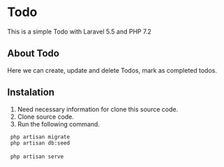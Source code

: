 # Todo
This is a simple Todo with Laravel 5.5 and PHP 7.2

## About Todo
Here we can create, update and delete Todos, mark as completed todos.

## Instalation
1. Need necessary information for clone this source code.
2. Clone source code.
3. Run the following command.

<code> php artisan migrate </code><br>
<code> php artisan db:seed </code><br>
<code> php artisan serve </code>
